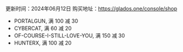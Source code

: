 更新时间：2024年06月12日
购买地址：https://glados.one/console/shop
- PORTALGUN, 满 100 减 30
- CYBERCAT, 满 60 减 20
- OF-COURSE-I-STILL-LOVE-YOU, 满 150 减 30
- HUNTERX, 满 100 减 20

